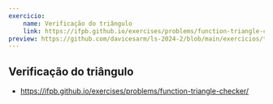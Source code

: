 ```yaml
---
exercicio:
    name: Verificação do triângulo
    link: https://ifpb.github.io/exercises/problems/function-triangle-checker/
preview: https://github.com/davicesarm/ls-2024-2/blob/main/exercicios/triangulo/main.js
---
```


## Verificação do triângulo
- https://ifpb.github.io/exercises/problems/function-triangle-checker/